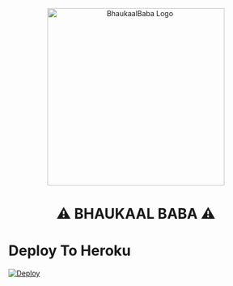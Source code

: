 <p align="center">
  <img src="https://te.legra.ph/file/b0c3940938057f3b3749c.jpg"width="350"" alt="BhaukaalBaba Logo">
</p>
<h1 align="center">
  <b>⚠️ BHAUKAAL BABA ⚠️</b>
</h1>

# Deploy To Heroku

[![Deploy](https://www.herokucdn.com/deploy/button.svg)](https://heroku.com/deploy?template=https://github.com/ERR0rMK/BhaukaalBaba)
